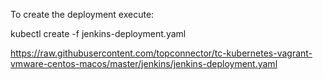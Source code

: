 

To create the deployment execute:

kubectl create -f jenkins-deployment.yaml

https://raw.githubusercontent.com/topconnector/tc-kubernetes-vagrant-vmware-centos-macos/master/jenkins/jenkins-deployment.yaml
